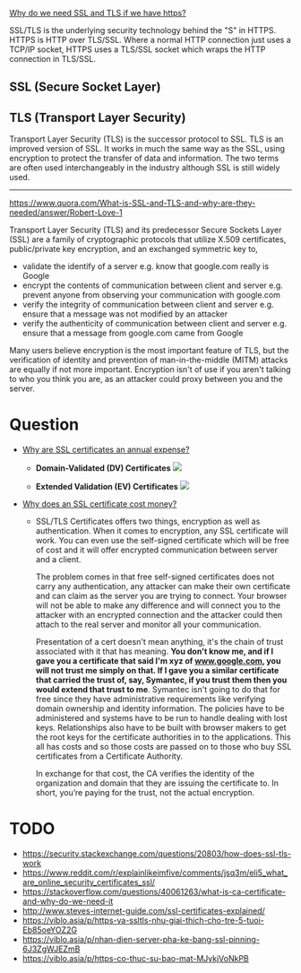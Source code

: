[Why do we need SSL and TLS if we have https?](https://www.quora.com/Why-do-we-need-SSL-and-TLS-if-we-have-https)

SSL/TLS is the underlying security technology behind the "S" in HTTPS. HTTPS is HTTP over TLS/SSL. Where a normal HTTP connection just uses a TCP/IP socket, HTTPS uses a TLS/SSL socket which wraps the HTTP connection in TLS/SSL.

## SSL (Secure Socket Layer)


## TLS (Transport Layer Security)

Transport Layer Security (TLS) is the successor protocol to SSL. TLS is an improved version of SSL. It works in much the same way as the SSL, using encryption to protect the transfer of data and information. The two terms are often used interchangeably in the industry although SSL is still widely used.

----------

https://www.quora.com/What-is-SSL-and-TLS-and-why-are-they-needed/answer/Robert-Love-1

Transport Layer Security (TLS) and its predecessor Secure Sockets Layer (SSL) are a family of cryptographic protocols that utilize X.509 certificates, public/private key encryption, and an exchanged symmetric key to,

- validate the identify of a server e.g. know that google.com really is Google
- encrypt the contents of communication between client and server e.g. prevent anyone from observing your communication with google.com
- verify the integrity of communication between client and server e.g. ensure that a message was not modified by an attacker
- verify the authenticity of communication between client and server e.g. ensure that a message from google.com came from Google

Many users believe encryption is the most important feature of TLS, but the verification of identity and prevention of man-in-the-middle (MITM) attacks are equally if not more important. Encryption isn't of use if you aren't talking to who you think you are, as an attacker could proxy between you and the server.



# Question

- [Why are SSL certificates an annual expense?](https://security.stackexchange.com/questions/157175/why-are-ssl-certificates-an-annual-expense)
    - **Domain-Validated (DV) Certificates**
        ![](https://i.stack.imgur.com/76Zeh.jpg)
      
    - **Extended Validation (EV) Certificates**
        ![](https://i.stack.imgur.com/IZGyP.png)

- [Why does an SSL certificate cost money?](https://www.quora.com/Why-does-an-SSL-certificate-cost-money)  
    - SSL/TLS Certificates offers two things, encryption as well as authentication. When it comes to encryption, any SSL certificate will work. You can even use the self-signed certificate which will be free of cost and it will offer encrypted communication between server and a client.

        The problem comes in that free self-signed certificates does not carry any authentication, any attacker can make their own certificate and can claim as the server you are trying to connect. Your browser will not be able to make any difference and will connect you to the attacker with an encrypted connection and the attacker could then attach to the real server and monitor all your communication.

        Presentation of a cert doesn't mean anything, it's the chain of trust associated with it that has meaning. **You don't know me, and if I gave you a certificate that said I'm xyz of www.google.com, you will not trust me simply on that. If I gave you a similar certificate that carried the trust of, say, Symantec, if you trust them then you would extend that trust to me**. Symantec isn't going to do that for free since they have administrative requirements like verifying domain ownership and identity information. The policies have to be administered and systems have to be run to handle dealing with lost keys. Relationships also have to be built with browser makers to get the root keys for the certificate authorities in to the applications. This all has costs and so those costs are passed on to those who buy SSL certificates from a Certificate Authority.

        In exchange for that cost, the CA verifies the identity of the organization and domain that they are issuing the certificate to. In short, you’re paying for the trust, not the actual encryption.
      

# TODO 
- https://security.stackexchange.com/questions/20803/how-does-ssl-tls-work
- https://www.reddit.com/r/explainlikeimfive/comments/jsq3m/eli5_what_are_online_security_certificates_ssl/
- https://stackoverflow.com/questions/40061263/what-is-ca-certificate-and-why-do-we-need-it
- http://www.steves-internet-guide.com/ssl-certificates-explained/
- https://viblo.asia/p/https-va-ssltls-nhu-giai-thich-cho-tre-5-tuoi-Eb85oeYOZ2G
- https://viblo.asia/p/nhan-dien-server-pha-ke-bang-ssl-pinning-6J3ZgWJEZmB
- https://viblo.asia/p/https-co-thuc-su-bao-mat-MJykjVoNkPB